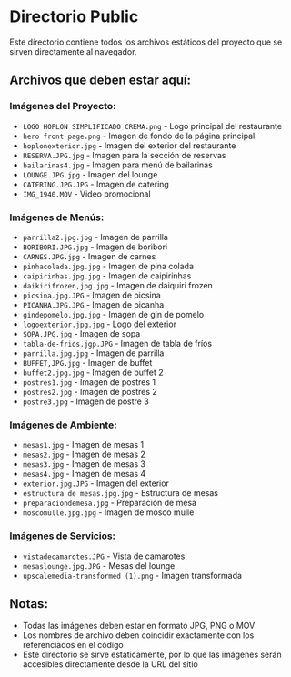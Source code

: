# Directorio Public

Este directorio contiene todos los archivos estáticos del proyecto que se sirven directamente al navegador.

## Archivos que deben estar aquí:

### Imágenes del Proyecto:
- `LOGO HOPLON SIMPLIFICADO CREMA.png` - Logo principal del restaurante
- `hero front page.png` - Imagen de fondo de la página principal
- `hoplonexterior.jpg` - Imagen del exterior del restaurante
- `RESERVA.JPG.jpg` - Imagen para la sección de reservas
- `bailarinas4.jpg` - Imagen para menú de bailarinas
- `LOUNGE.JPG.jpg` - Imagen del lounge
- `CATERING.JPG.JPG` - Imagen de catering
- `IMG_1940.MOV` - Video promocional

### Imágenes de Menús:
- `parrilla2.jpg.jpg` - Imagen de parrilla
- `BORIBORI.JPG.jpg` - Imagen de boribori
- `CARNES.JPG.jpg` - Imagen de carnes
- `pinhacolada.jpg.jpg` - Imagen de pina colada
- `caipirinhas.jpg.jpg` - Imagen de caipirinhas
- `daikirifrozen,jpg.jpg` - Imagen de daiquiri frozen
- `picsina.jpg.JPG` - Imagen de picsina
- `PICANHA.JPG.JPG` - Imagen de picanha
- `gindepomelo.jpg.jpg` - Imagen de gin de pomelo
- `logoexterior.jpg.jpg` - Logo del exterior
- `SOPA.JPG.jpg` - Imagen de sopa
- `tabla-de-frios.jgp.JPG` - Imagen de tabla de fríos
- `parrilla.jpg.jpg` - Imagen de parrilla
- `BUFFET,JPG.jpg` - Imagen de buffet
- `buffet2.jpg.jpg` - Imagen de buffet 2
- `postres1.jpg` - Imagen de postres 1
- `postres2.jpg` - Imagen de postres 2
- `postre3.jpg` - Imagen de postre 3

### Imágenes de Ambiente:
- `mesas1.jpg` - Imagen de mesas 1
- `mesas2.jpg` - Imagen de mesas 2
- `mesas3.jpg` - Imagen de mesas 3
- `mesas4.jpg` - Imagen de mesas 4
- `exterior.jpg.JPG` - Imagen del exterior
- `estructura de mesas.jpg.jpg` - Estructura de mesas
- `preparaciondemesa.jpg` - Preparación de mesa
- `moscomulle.jpg.jpg` - Imagen de mosco mulle

### Imágenes de Servicios:
- `vistadecamarotes.JPG` - Vista de camarotes
- `mesaslounge.jpg.JPG` - Mesas del lounge
- `upscalemedia-transformed (1).png` - Imagen transformada

## Notas:
- Todas las imágenes deben estar en formato JPG, PNG o MOV
- Los nombres de archivo deben coincidir exactamente con los referenciados en el código
- Este directorio se sirve estáticamente, por lo que las imágenes serán accesibles directamente desde la URL del sitio 